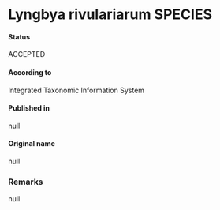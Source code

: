 # Lyngbya rivulariarum SPECIES

#### Status
ACCEPTED

#### According to
Integrated Taxonomic Information System

#### Published in
null

#### Original name
null

### Remarks
null